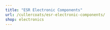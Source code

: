 ```yaml
---
title: "ESR Electronic Components"
url: /cullercoats/esr-electronic-components/
shop: electronics
---
```

